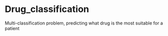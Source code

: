 # Drug_classification
Multi-classification problem, predicting what drug is the most suitable for a patient
